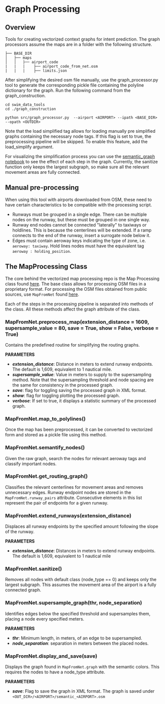 # Graph Processing


## Overview


Tools for creating vectorized context graphs for intent prediction. The graph processors assume the maps are in a folder with the following structure.


```
├── BASE_DIR
│   ├── maps
│   │   ├── airport_code
|   |   |    ├── airport_code_from_net.osm
|   |   |    ├── limits.json         
```


After simplifying the desired osm file manually, use the graph_processor.py tool to generate the corresponding pickle file containing the polyline dictionary for the graph. Run the following command from the graph_construction.


```
cd swim_data_tools
cd ./graph_construction
```
```
python src/graph_processor.py  --airport <AIRPORT> --ipath <BASE_DIR> --opath <OUTDIR>
```


Note that the load simplified tag allows for loading manually pre simplified graphs containing the necessary node tags. If this flag is set to true, the preprocessing pipeline will be skipped. To enable this feature, add the load_simplify argument.


For visualizing the simplification process you can use the [semantic_graph notebook](semantic_graph.ipynb) to see the effect of each step in the graph. Currently, the sanitize function only keeps the largest subgraph, so make sure all the relevant movement areas are fully connected.


## Manual pre-processing


When using this tool with airports downloaded from OSM, these need to have certain characteristics to be compatible with the processing script.


- Runways must be grouped in a single edge. There can be multiple nodes on the runway, but these must be grouped in one single way.
- Runway end nodes cannot be connected "laterally" to taxiways or holdlines. This is because the centerlines will be extended. If a ramp connects to the end of the runway, insert a surrogate node below it.
- Edges must contain aeroway keys indicating the type of zone, i.e. `aeroway: taxiway`. Hold lines nodes must have the equivalent tag `aeroway : holding_position`.


## The MapProcessing Class


The core behind the vectorized map processing repo is the Map Processing class found [here](src/graph_processor_raw.py). The base class allows for processing OSM files in a proprietary format. For processing the OSM files obtained from public sources, use `MapFromNet` found [here](src/graph_processor.py).


Each of the steps in the processing pipeline is separated into methods of the class. All these methods affect the graph attribute of the class.


### MapFromNet.preprocess_map(extension_distance = 1609, supersample_value = 80, save = True, show = False, verbose = True)
Contains the predefined routine for simplifying the routing graphs.


__PARAMETERS__
- **_extension_distance_**: Distance in meters to extend runway endpoints. The default is 1,609, equivalent to 1 nautical mile.
- **_supersample_value_**: Value in meters to supply to the supersampling method. Note that the supersampling threshold and node spacing are the same for consistency in the processed graph.
- **_save_**: flag for toggling saving the processed graph in XML format.
- **_show_**: flag for toggling plotting the processed graph.
- **_verbose_**: If set to true, it displays a statistic summary of the processed graph.


### MapFromNet.map_to_polylines()
Once the map has been preprocessed, it can be converted to vectorized form and stored as a pickle file using this method.


### MapFromNet.semantify_nodes()
Given the raw graph, search the nodes for relevant aeroway tags and classify important nodes.


### MapFromNet.get_routing_graph()
Classifies the relevant centerlines for movement areas and removes unnecessary edges. Runway endpoint nodes are stored in the `MapFromNet.runway_pairs` attribute. Consecutive elements in this list represent the pair of endpoints for a given runway.


### MapFromNet.extend_runways(extension_distance)
Displaces all runway endpoints by the specified amount following the slope of the runway.


__PARAMETERS__
- **_extension_distance_**: Distances in meters to extend runway endpoints. The default is 1,609, equivalent to 1 nautical mile


### MapFromNet.sanitize()
Removes all nodes with default class (node_type == 0) and keeps only the largest subgraph. This assumes the movement area of the airport is a fully connected graph.


### MapFromNet.supersample_graph(thr, node_separation)
Identifies edges below the specified threshold and supersamples them, placing a node every specified meters.


__PARAMETERS__
- **_thr_**: Minimum length, in meters, of an edge to be supersampled.
- **_node_separation_**: separation in meters between the placed nodes.


### MapFromNet.display_and_save(save)
Displays the graph found in `MapFromNet.graph` with the semantic colors. This requires the nodes to have a node_type attribute.


__PARAMETERS__
- **_save_**: Flag to save the graph in XML format. The graph is saved under `<OUT_DIR>/<AIRPORT>/semantic_<AIRPORT>.osm`